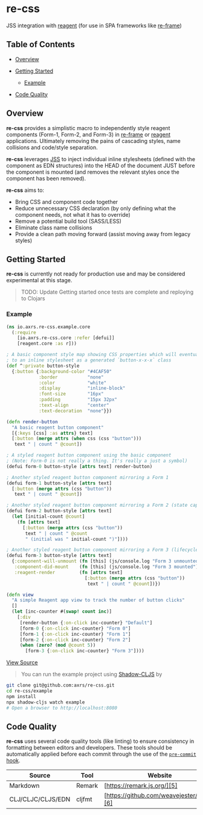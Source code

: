 # re-css

JSS integration with [reagent][1] (for use in SPA frameworks like [re-frame][2])

## Table of Contents

-   [Overview](#overview)

-   [Getting Started](#getting-started)

    -   [Example](#example)

-   [Code Quality](#code-quality)

## Overview

**re-css** provides a simplistic macro to independently style reagent components (Form-1, Form-2, and Form-3) in [re-frame][2]
or [reagent][1] applications. Ultimately removing the pains of cascading styles, name collisions and code/style separation.

**re-css** leverages [JSS][3] to inject individual inline stylesheets (defined with the component as EDN structures) into
the HEAD of the document JUST before the component is mounted (and removes the relevant styles once the
component has been removed).

**re-css** aims to:

-   Bring CSS and component code together
-   Reduce unnecessary CSS declaration (by only defining what the component needs, not what it has to override)
-   Remove a potential build tool (SASS/LESS)
-   Eliminate class name collisions
-   Provide a clean path moving forward (assist moving away from legacy styles)

## Getting Started

**re-css** is currently not ready for production use and may be considered experimental at this stage.

> TODO: Update Getting started once tests are complete and reploying to Clojars

### Example

```clojure
(ns io.axrs.re-css.example.core
  (:require
    [io.axrs.re-css.core :refer [defui]]
    [reagent.core :as r]))

; A basic component style map showing CSS properties which will eventually be attached
; to an inline stylesheet as a generated `button-x-x-x` class
(def ^:private button-style
  {:button {:background-color "#4CAF50"
            :border           "none"
            :color            "white"
            :display          "inline-block"
            :font-size        "16px"
            :padding          "15px 32px"
            :text-align       "center"
            :text-decoration  "none"}})

(defn render-button
  "A basic reagent button component"
  [{:keys [css] :as attrs} text]
  [:button (merge attrs (when css (css "button")))
   text " | count " @count])

; A styled reagent button component using the basic component
; (Note: Form-0 is not really a thing. It's really a just a symbol)
(defui form-0 button-style [attrs text] render-button)

; Another styled reagent button component mirroring a Form 1
(defui form-1 button-style [attrs text]
  [:button (merge attrs (css "button"))
   text " | count " @count])

; Another styled reagent button component mirroring a Form 2 (state capturing)
(defui form-2 button-style [attrs text]
  (let [initial-count @count]
    (fn [attrs text]
      [:button (merge attrs (css "button"))
       text " | count " @count
       " (initial was " initial-count ")"])))

; Another styled reagent button component mirroring a Form 3 (lifecycle capturing)
(defui form-3 button-style [attrs text]
  {:component-will-unmount (fn [this] (js/console.log "Form 3 unmounted"))
   :component-did-mount    (fn [this] (js/console.log "Form 3 mounted"))
   :reagent-render         (fn [attrs text]
                             [:button (merge attrs (css "button"))
                              text " | count " @count])})

(defn view
  "A simple Reagent app view to track the number of button clicks"
  []
  (let [inc-counter #(swap! count inc)]
    [:div
     [render-button {:on-click inc-counter} "Default"]
     [form-0 {:on-click inc-counter} "Form 0"]
     [form-1 {:on-click inc-counter} "Form 1"]
     [form-2 {:on-click inc-counter} "Form 2"]
     (when (zero? (mod @count 5))
       [form-3 {:on-click inc-counter} "Form 3"])))
```

[View Source][4]

> You can run the example project using [Shadow-CLJS][7] by

```bash
git clone git@github.com:axrs/re-css.git
cd re-css/example
npm install
npx shadow-cljs watch example
# Open a browser to http://localhost:8080
```

## Code Quality

**re-css** uses several code quality tools (like linting) to ensure consistency in formatting between editors and developers.
These tools should be automatically applied before each commit through the use of the [`pre-commit` hook][12].

| Source            | Tool   | Website                                    |
| ----------------- | ------ | ------------------------------------------ |
| Markdown          | Remark | [https://remark.js.org/][5]                |
| CLJ/CLJC/CLJS/EDN | cljfmt | [https://github.com/weavejester/cljfmt][6] |

[1]: https://github.com/reagent-project/reagent

[2]: https://github.com/Day8/re-frame

[3]: https://github.com/cssinjs/jss

[4]: example/src/io/axrs/re_css/example/core.cljs

[5]: https://remark.js.org/

[6]: https://github.com/weavejester/cljfmt

[7]: http://shadow-cljs.org/

[8]: #overview

[9]: #getting-started

[10]: #example

[11]: #code-quality

[12]: githooks/pre-commit
